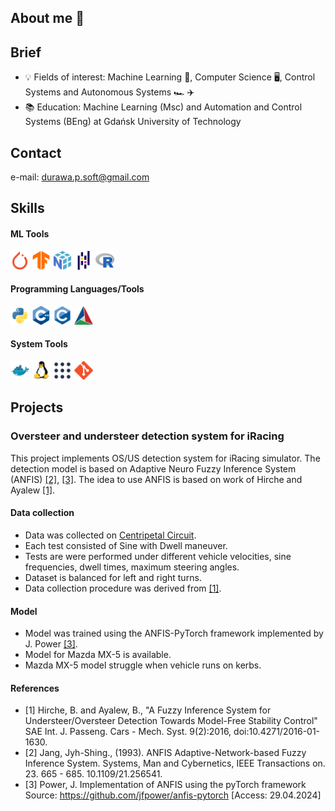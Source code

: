 ## About me 👋
## Brief
- 💡 Fields of interest: Machine Learning 🦾, Computer Science 🖥️, Control Systems and Autonomous Systems 🏎️ ✈️
- 📚 Education: Machine Learning (Msc) and Automation and Control Systems (BEng) at Gdańsk University of Technology

## Contact
e-mail: durawa.p.soft@gmail.com

## Skills 

#### ML Tools
<div class="MLSkills">
<img src="https://github.com/devicons/devicon/blob/master/icons/pytorch/pytorch-original.svg" alt=PyTorch, width=30, height=30/>
<img src="https://github.com/devicons/devicon/blob/master/icons/tensorflow/tensorflow-original.svg" alt=Tensorflow, width=30, height=30/>
<img src="https://github.com/devicons/devicon/blob/master/icons/numpy/numpy-original.svg" alt=numpy, width=30, height=30/>
<img src="https://github.com/devicons/devicon/blob/master/icons/pandas/pandas-original.svg" alt=pandas, width=30, height=30/>
<img src="https://github.com/devicons/devicon/blob/master/icons/r/r-original.svg" alt=pandas, width=30, height=30/> 
</div>

#### Programming Languages/Tools
<div class="ProgrammingLanguages">
<img src="https://github.com/devicons/devicon/blob/master/icons/python/python-original.svg" alt=python, width=30, height=30/>
<img src="https://github.com/devicons/devicon/blob/master/icons/cplusplus/cplusplus-original.svg" alt=cpp, width=30, height=30/>
<img src="https://github.com/devicons/devicon/blob/master/icons/c/c-original.svg" alt=c, width=30, height=30/>
<img src="https://github.com/devicons/devicon/blob/master/icons/cmake/cmake-original.svg" alt=cmake, width=30, height=30/>
</div>

#### System Tools
<div class="ProgrammingLanguages">
<img src="https://github.com/devicons/devicon/blob/master/icons/docker/docker-original.svg" alt=docker, width=30, height=30/>
<img src="https://github.com/devicons/devicon/blob/master/icons/linux/linux-original.svg" alt=linux, width=30, height=30/>
<img src="https://github.com/devicons/devicon/blob/master/icons/ros/ros-original.svg" alt=c, width=30, height=30/>
<img src="https://github.com/devicons/devicon/blob/master/icons/git/git-original.svg" alt=git, width=30, height=30/>
</div>

## Projects

### Oversteer and understeer detection system for iRacing

This project implements OS/US detection system for iRacing simulator. The detection model is based on Adaptive Neuro Fuzzy Inference System (ANFIS)  [[2]](#2), [[3]](#3).
The idea to use ANFIS is based on work of Hirche and Ayalew [[1]](#1).

#### Data collection
- Data was collected on [Centripetal Circuit](https://www.iracing.com/tracks/centripetal-circuit/).
- Each test consisted of Sine with Dwell maneuver.
- Tests are were performed under different vehicle velocities, sine frequencies, dwell times, maximum steering angles.
- Dataset is balanced for left and right turns.
- Data collection procedure was derived from [[1]](#1).

#### Model
- Model was trained using the ANFIS-PyTorch framework implemented by J. Power [[3]](#3).
- Model for Mazda MX-5 is available.
- Mazda MX-5 model struggle when vehicle runs on kerbs.

#### References
- <a id="1">[1]</a> 
Hirche, B. and Ayalew, B.,
"A Fuzzy Inference System for Understeer/Oversteer Detection Towards Model-Free Stability Control"
SAE Int. J. Passeng. Cars - Mech. Syst. 9(2):2016, doi:10.4271/2016-01-1630.
- <a id="2">[2]</a>
Jang, Jyh-Shing.,
(1993). ANFIS Adaptive-Network-based Fuzzy Inference System.
Systems, Man and Cybernetics, IEEE Transactions on. 23. 665 - 685. 10.1109/21.256541. 
- <a id="3">[3]</a>
Power, J.
Implementation of ANFIS using the pyTorch framework
Source: https://github.com/jfpower/anfis-pytorch [Access: 29.04.2024]

<!--
**froxec/froxec** is a ✨ _special_ ✨ repository because its `README.md` (this file) appears on your GitHub profile.

Here are some ideas to get you started:

- 🔭 I’m currently working on ...
- 🌱 I’m currently learning ...
- 👯 I’m looking to collaborate on ...
- 🤔 I’m looking for help with ...
- 💬 Ask me about ...
- 📫 How to reach me: ...
- 😄 Pronouns: ...
- ⚡ Fun fact: ...
-->
